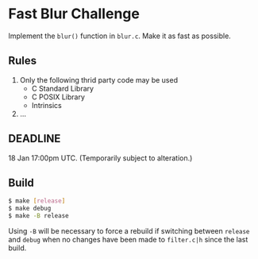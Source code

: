 # Fast Blur Challenge

Implement the `blur()` function in `blur.c`. Make it as fast as possible.

## Rules

1. Only the following thrid party code may be used
    - C Standard Library
    - C POSIX Library
    - Intrinsics
2. ...

## DEADLINE

18 Jan 17:00pm UTC.
(Temporarily subject to alteration.)

## Build

```sh
$ make [release]
$ make debug
$ make -B release
```

Using `-B` will be necessary to force a rebuild if switching between `release`
and `debug` when no changes have been made to `filter.c|h` since the last build.
